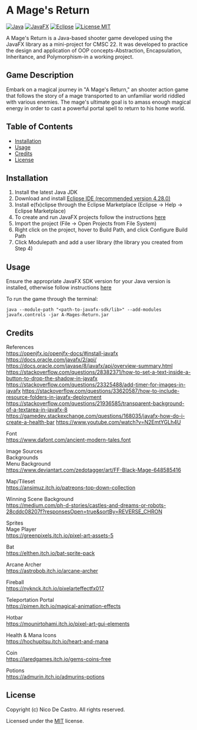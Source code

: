 # A Mage's Return

[![Java](https://img.shields.io/badge/java-20-orange)]()
[![JavaFX](https://img.shields.io/badge/javafx-20-orange)]()
[![Eclipse](https://img.shields.io/badge/eclipse-4.28-%23291c55)]()
[![License MIT](https://img.shields.io/badge/license-MIT-blue)](https://github.com/okkinn/A-Mages-Return/blob/main/LICENSE.txt)


A Mage's Return is a Java-based shooter game developed using the JavaFX library as a mini-project for CMSC 22. It was developed to practice the design and application of OOP concepts-Abstraction, Encapsulation, Inheritance, and Polymorphism-in a working project.

## Game Description

Embark on a magical journey in "A Mage's Return," an shooter action game that follows the story of a mage transported to an unfamiliar world riddled with various enemies. The mage's ultimate goal is to amass enough magical energy in order to cast a powerful portal spell to return to his home world.

## Table of Contents

- [Installation](#installation)
- [Usage](#usage)
- [Credits](#credits)
- [License](#license)

## Installation

1. Install the latest Java JDK
2. Download and install [Eclipse IDE (recommended version 4.28.0)](https://www.eclipse.org/external/eclipse/downloads/drops4/R-4.28-202306050440/)
3. Install e(fx)clipse through the Eclipse Marketplace (Eclipse -> Help -> Eclipse Marketplace)
4. To create and run JavaFX projects follow the instructions [here](https://openjfx.io/openjfx-docs/#install-javafx)
5. Import the project (File -> Open Projects from File System)
6. Right click on the project, hover to Build Path, and click Configure Build Path
7. Click Modulepath and add a user library (the library you created from Step 4)

## Usage

Ensure the appropriate JavaFX SDK version for your Java version is installed, otherwise follow instructions [here](https://openjfx.io/openjfx-docs/#install-javafx)

To run the game through the terminal:
```
java --module-path "<path-to-javafx-sdk/lib>" --add-modules javafx.controls -jar A-Mages-Return.jar
```

## Credits

References  
https://openjfx.io/openjfx-docs/#install-javafx
https://docs.oracle.com/javafx/2/api/
https://docs.oracle.com/javase/8/javafx/api/overview-summary.html
https://stackoverflow.com/questions/28382371/how-to-set-a-text-inside-a-button-to-drop-the-shadow-in-javafx
https://stackoverflow.com/questions/23325488/add-timer-for-images-in-javafx
https://stackoverflow.com/questions/33620587/how-to-include-resource-folders-in-javafx-deployment
https://stackoverflow.com/questions/21936585/transparent-background-of-a-textarea-in-javafx-8
https://gamedev.stackexchange.com/questions/168035/javafx-how-do-i-create-a-health-bar
https://www.youtube.com/watch?v=N2EmtYGLh4U

Font  
https://www.dafont.com/ancient-modern-tales.font

Image Sources  
Backgrounds  
Menu Background  
https://www.deviantart.com/zedotagger/art/FF-Black-Mage-648585416

Map/Tileset  
https://ansimuz.itch.io/patreons-top-down-collection

Winning Scene Background  
https://medium.com/ph-d-stories/castles-and-dreams-or-robots-28cddc08207f?responsesOpen=true&sortBy=REVERSE_CHRON

Sprites  
Mage Player  
https://greenpixels.itch.io/pixel-art-assets-5

Bat  
https://elthen.itch.io/bat-sprite-pack

Arcane Archer  
https://astrobob.itch.io/arcane-archer

Fireball  
https://nyknck.itch.io/pixelarteffectfx017

Teleportation Portal  
https://pimen.itch.io/magical-animation-effects

Hotbar  
https://mounirtohami.itch.io/pixel-art-gui-elements

Health & Mana Icons  
https://hochupitsu.itch.io/heart-and-mana

Coin  
https://laredgames.itch.io/gems-coins-free

Potions  
https://admurin.itch.io/admurins-potions

## License

Copyright (c) Nico De Castro. All rights reserved.

Licensed under the [MIT](LICENSE.txt) license.